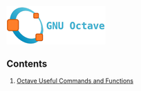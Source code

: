 ![Octave](gnu-octave-logo-cropped.png)
## Contents
1. [Octave Useful Commands and Functions](/Octave/octave_useful_commands.md)

